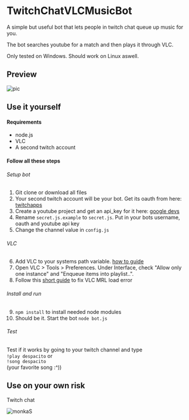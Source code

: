 # TwitchChatVLCMusicBot
A simple but useful bot that lets people in twitch chat queue up music for you.

The bot searches youtube for a match and then plays it through VLC.

Only tested on Windows. Should work on Linux aswell.

## Preview

![pic](https://i.imgur.com/gZg9CSN.gif)

## Use it yourself

#### Requirements

* node.js
* VLC
* A second twitch account

#### Follow all these steps

###### Setup bot

1. Git clone or download all files
2. Your second twitch account will be your bot. Get its oauth from here: [twitchapps](https://twitchapps.com/tmi/)
3. Create a youtube project and get an api_key for it here: [google devs](https://console.developers.google.com/apis/credentials?project=_)
4. Rename `secret.js.example` to `secret.js`. Put in your bots username, oauth and youtube api key
5. Change the channel value in `config.js`

###### VLC

6. Add VLC to your systems path variable. [how to guide](https://www.architectryan.com/2018/03/17/add-to-the-path-on-windows-10/)
7. Open VLC > Tools > Preferences. Under Interface, check "Allow only one instance" and "Enqueue items into playlist..".
8. Follow this [short guide](https://www.latecnosfera.com/2016/10/vlc-unable-to-open-mrl.html) to fix VLC MRL load error

###### Install and run

9. `npm install` to install needed node modules
10. Should be it. Start the bot `node bot.js`

###### Test
Test if it works by going to your twitch channel and type  
`!play despacito` or  
`!song despacito`  
(your favorite song :^))

## Use on your own risk

Twitch chat

![monkaS](https://img.fireden.net/v/image/1515/48/1515481692689.png)
